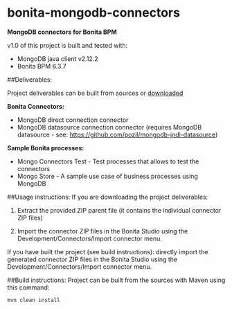bonita-mongodb-connectors
=========================
**MongoDB connectors for Bonita BPM**

v1.0 of this project is built and tested with:

- MongoDB java client v2.12.2
- Bonita BPM 6.3.7

##Deliverables:

Project deliverables can be built from sources or [downloaded](https://github.com/pozil/bonita-mongodb-connectors/releases)

**Bonita Connectors:**
- MongoDB direct connection connector
- MongoDB datasource connection connector (requires MongoDB datasource - see: https://github.com/pozil/mongodb-jndi-datasource)

**Sample Bonita processes:**
- Mongo Connectors Test - Test processes that allows to test the connectors
- Mongo Store - A sample use case of business processes using MongoDB

##Usage instructions:
If you are downloading the project deliverables:

1. Extract the provided ZIP parent file (it contains the individual connector ZIP files)

2. Import the connector ZIP files in the Bonita Studio using the Development/Connectors/Import connector menu.

If you have built the project (see build instructions): directly import the generated connector ZIP files in the Bonita Studio using the Development/Connectors/Import connector menu.


##Build instructions:
Project can be built from the sources with Maven using this command:
```
mvn clean install
```
